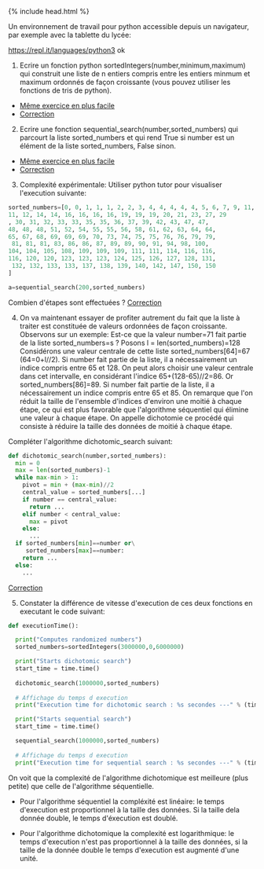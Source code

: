 {% include head.html %}

Un environnement de travail pour python accessible depuis un navigateur, par exemple avec la tablette du lycée:

https://repl.it/languages/python3
ok
 1. Ecrire un fonction python sortedIntegers(number,minimum,maximum) qui construit une liste de n entiers compris entre les entiers minmum et maximum ordonnés de façon croissante (vous pouvez utiliser les fonctions de tris de python). 
- [Même exercice en plus facile](https://edisondelorgues.github.io/NSI/hint/200323hint1)
- [Correction](https://edisondelorgues.github.io/NSI/hint/Correction/200323cor1)

 2. Ecrire une fonction sequential_search(number,sorted_numbers) qui parcourt la liste sorted_numbers et qui rend True si number est un élément de la liste sorted_numbers, False sinon.
- [Même exercice en plus facile](https://edisondelorgues.github.io/NSI/hint/200323hint2)
- [Correction](https://edisondelorgues.github.io/NSI/hint/Correction/200323cor2)

 3. Complexité expérimentale: Utiliser python tutor pour visualiser l'execution suivante:

```python
sorted_numbers=[0, 0, 1, 1, 1, 2, 2, 3, 4, 4, 4, 4, 4, 5, 6, 7, 9, 11, 
11, 12, 14, 14, 16, 16, 16, 16, 19, 19, 19, 20, 21, 23, 27, 29
, 30, 31, 32, 33, 33, 35, 35, 36, 37, 39, 42, 43, 47, 47, 
48, 48, 48, 51, 52, 54, 55, 55, 56, 58, 61, 62, 63, 64, 64,
65, 67, 68, 69, 69, 69, 70, 73, 74, 75, 75, 76, 76, 79, 79,
 81, 81, 81, 83, 86, 86, 87, 89, 89, 90, 91, 94, 98, 100, 
104, 104, 105, 108, 109, 109, 109, 111, 111, 114, 116, 116,
116, 120, 120, 123, 123, 123, 124, 125, 126, 127, 128, 131,
 132, 132, 133, 133, 137, 138, 139, 140, 142, 147, 150, 150
]

a=sequential_search(200,sorted_numbers)
```
 Combien d'étapes sont effectuées ?
 [Correction](https://edisondelorgues.github.io/NSI/hint/Correction/200323cor3)

 4. On va maintenant essayer de profiter autrement du fait que la liste à traiter est constituée de valeurs ordonnées de façon croissante. Observons sur un exemple:
Est-ce que la valeur number=71 fait partie de la liste sorted_numbers=s ? Posons l = len(sorted_numbers)=128
Considérons une valeur centrale de cette liste sorted_numbers[64]=67 (64=0+l//2). Si number fait partie de la liste, il a nécessairement un indice compris entre 65 et 128. On peut alors choisir une valeur centrale dans cet intervalle, en considérant l'indice 65+(128-65)//2=86. Or sorted_numbers[86]=89. Si number fait partie de la liste, il a nécessairement un indice compris entre 65 et 85. On remarque que l'on réduit la taille de l'ensemble d'indices d'environ une moitié à chaque étape, ce qui est plus favorable que l'algorithme séquentiel qui élimine une valeur à chaque étape. On appelle dichotomie ce procédé qui consiste à réduire la taille des données de moitié à chaque étape.

 Compléter l'algorithme dichotomic_search suivant:


```python
def dichotomic_search(number,sorted_numbers):
  min = 0
  max = len(sorted_numbers)-1
  while max-min > 1:
    pivot = min + (max-min)//2
    central_value = sorted_numbers[...]
    if number == central_value:
      return ...
    elif number < central_value:
      max = pivot
    else:
      ...
  if sorted_numbers[min]==number or\
     sorted_numbers[max]==number:
    return ...
  else:
    ...
```

[Correction](https://edisondelorgues.github.io/NSI/hint/Correction/200323cor4)

 5. Constater la différence de vitesse d'execution de ces deux fonctions en executant le code suivant:

```python
def executionTime():

  print("Computes randomized numbers")
  sorted_numbers=sortedIntegers(3000000,0,6000000)

  print("Starts dichotomic search")
  start_time = time.time()
  
  dichotomic_search(1000000,sorted_numbers)
  
  # Affichage du temps d execution
  print("Execution time for dichotomic search : %s secondes ---" % (time.time() - start_time))

  print("Starts sequential search")
  start_time = time.time()

  sequential_search(1000000,sorted_numbers)
  
  # Affichage du temps d execution
  print("Execution time for sequential search : %s secondes ---" % (time.time() - start_time))
  ```

 On voit que la complexité de l'algorithme dichotomique est meilleure (plus petite) que celle de l'algorithme séquentielle.

- Pour l'algorithme séquentiel la compléxité est linéaire: le temps d'execution est proportionnel à la taille des données. Si la taille dela  donnée double, le temps d'éxecution est doublé.

- Pour l'algorithme dichotomique la complexité est logarithmique: le temps d'execution n'est pas proportionnel à la taille des données, si la taille de la donnée double le temps d'execution est augmenté d'une unité.

